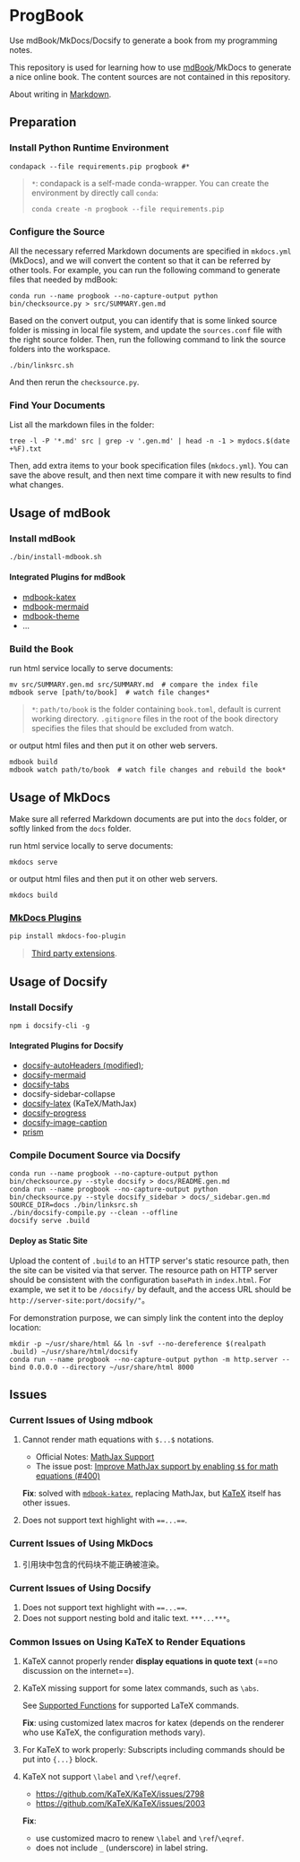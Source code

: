 # ProgBook

Use mdBook/MkDocs/Docsify to generate a book from my programming notes.

This repository is used for learning how to use [mdBook](https://github.com/rust-lang/mdBook)/MkDocs to generate a nice online book.
The content sources are not contained in this repository.

About writing in [Markdown](https://www.markdownguide.org/).

## Preparation

### Install Python Runtime Environment

```shell
condapack --file requirements.pip progbook #*
```

> `*`: condapack is a self-made conda-wrapper. You can create the environment by directly
> call `conda`:
>
> ```shell
> conda create -n progbook --file requirements.pip
> ```

### Configure the Source

All the necessary referred Markdown documents are specified in `mkdocs.yml` (MkDocs), and we 
will convert the content so that it can be referred by other tools.
For example, you can run the following command to generate files that needed by mdBook:

```shell
conda run --name progbook --no-capture-output python bin/checksource.py > src/SUMMARY.gen.md
```

Based on the convert output, you can identify that is some linked source folder is missing in
local file system, and update the `sources.conf` file with the right source folder.
Then, run the following command to link the source folders into the workspace.

```shell
./bin/linksrc.sh
```

And then rerun the `checksource.py`.

### Find Your Documents

List all the markdown files in the folder:

```shell
tree -l -P '*.md' src | grep -v '.gen.md' | head -n -1 > mydocs.$(date +%F).txt
```

Then, add extra items to your book specification files (`mkdocs.yml`).
You can save the above result, and then next time compare it with new results to find what changes.

## Usage of mdBook

### Install mdBook

```bash
./bin/install-mdbook.sh
```

#### Integrated Plugins for mdBook

- [mdbook-katex](https://github.com/lzanini/mdbook-katex)
- [mdbook-mermaid](https://github.com/badboy/mdbook-mermaid)
- [mdbook-theme](https://github.com/zjp-CN/mdbook-theme)
- ...

### Build the Book

run html service locally to serve documents:

```shell
mv src/SUMMARY.gen.md src/SUMMARY.md  # compare the index file
mdbook serve [path/to/book]  # watch file changes*
```

> `*`: `path/to/book` is the folder containing `book.toml`, default is current working
> directory. `.gitignore` files in the root of the book directory specifies the files
> that should be excluded from watch.

or output html files and then put it on other web servers.

```shell
mdbook build
mdbook watch path/to/book  # watch file changes and rebuild the book*
```

## Usage of MkDocs

Make sure all referred Markdown documents are put into the `docs` folder, or softly linked from the `docs` folder.

run html service locally to serve documents:

```shell
mkdocs serve
```

or output html files and then put it on other web servers.

```shell
mkdocs build
```

### [MkDocs Plugins](https://github.com/mkdocs/mkdocs/wiki/MkDocs-Plugins#navigation--page-building)

```bash
pip install mkdocs-foo-plugin
```

> [Third party extensions](https://github.com/Python-Markdown/markdown/wiki/Third-Party-Extensions).

## Usage of Docsify

### Install Docsify

```shell
npm i docsify-cli -g
```

#### Integrated Plugins for Docsify

- [docsify-autoHeaders (modified)](https://github.com/garylavayou/docsify-autoHeaders/tree/level-range-auto-number);
- [docsify-mermaid](https://github.com/Leward/mermaid-docsify)
- [docsify-tabs](https://jhildenbiddle.github.io/docsify-tabs/)
- docsify-sidebar-collapse
- [docsify-latex](https://scruel.github.io/docsify-latex/#/) (KaTeX/MathJax)
- [docsify-progress](https://github.com/HerbertHe/docsify-progress)
- [docsify-image-caption](https://h-hg.github.io/docsify-image-caption/#/)
- [prism](https://docsify.js.org/#/language-highlight)

### Compile Document Source via Docsify

```shell
conda run --name progbook --no-capture-output python bin/checksource.py --style docsify > docs/README.gen.md
conda run --name progbook --no-capture-output python bin/checksource.py --style docsify_sidebar > docs/_sidebar.gen.md
SOURCE_DIR=docs ./bin/linksrc.sh
./bin/docsify-compile.py --clean --offline
docsify serve .build
```

#### Deploy as Static Site

Upload the content of `.build` to an HTTP server's static resource path, then the site can be visited via that server.
The resource path on HTTP server should be consistent with the configuration `basePath` in `index.html`.
For example, we set it to be `/docsify/` by default, and the access URL should be `http://server-site:port/docsify/"`。

For demonstration purpose, we can simply link the content into the deploy location:

```shell
mkdir -p ~/usr/share/html && ln -svf --no-dereference $(realpath .build) ~/usr/share/html/docsify
conda run --name progbook --no-capture-output python -m http.server --bind 0.0.0.0 --directory ~/usr/share/html 8000
```

## Issues

### Current Issues of Using mdbook

1. Cannot render math equations with `$...$` notations.

   - Official Notes: [MathJax Support](https://rust-lang.github.io/mdBook/format/mathjax.html)
   - The issue post: [Improve MathJax support by enabling `$$` for math equations (#400)](https://github.com/rust-lang/mdBook/issues/400)

   **Fix**: solved with [`mdbook-katex`](https://github.com/lzanini/mdbook-katex),
   replacing MathJax, but [KaTeX](#common-issues-on-using-katex-to-render-equations) itself has other issues.

1. Does not support text highlight with `==...==`.

### Current Issues of Using MkDocs

1. 引用块中包含的代码块不能正确被渲染。

### Current Issues of Using Docsify

1. Does not support text highlight with `==...==`.
1. Does not support nesting bold and italic text. `***...***`。

### Common Issues on Using KaTeX to Render Equations

1. KaTeX cannot properly render **display equations in quote text** (==no discussion on the internet==).

1. KaTeX missing support for some latex commands, such as `\abs`.

   See [Supported Functions](https://katex.org/docs/supported) for
   supported LaTeX commands.

   **Fix**: using customized latex macros for katex (depends on the renderer who use
   KaTeX, the configuration methods vary).

1. For KaTeX to work properly: Subscripts including commands should be put into `{...}` block.

1. KaTeX not support `\label` and `\ref`/`\eqref`.
   - <https://github.com/KaTeX/KaTeX/issues/2798>
   - <https://github.com/KaTeX/KaTeX/issues/2003>
  
   **Fix**:
   - use customized macro to renew  `\label` and `\ref`/`\eqref`.
   - does not include `_` (underscore) in label string.